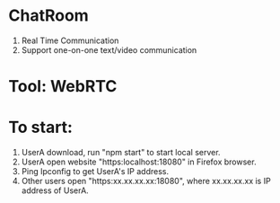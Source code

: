 # ChatRoom
1. Real Time Communication
2. Support one-on-one text/video communication

# Tool: WebRTC 

# To start: 
1. UserA download, run "npm start" to start local server.
2. UserA open website "https:localhost:18080" in Firefox browser.
3. Ping Ipconfig to get UserA's IP address.
4. Other users open "https:xx.xx.xx.xx:18080", where xx.xx.xx.xx is IP address of UserA.

